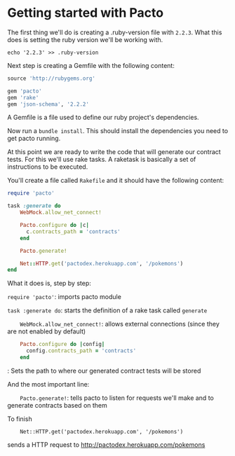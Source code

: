 # Getting started with Pacto

The first thing we'll do is creating a .ruby-version file with `2.2.3`. What this does is setting the ruby version we'll be working with. 

`echo '2.2.3' >> .ruby-version`

Next step is creating a Gemfile with the following content:

```ruby
source 'http://rubygems.org'

gem 'pacto'
gem 'rake'
gem 'json-schema', '2.2.2'

```

A Gemfile is a file used to define our ruby project's dependencies.

Now run a `bundle install`. This should install the dependencies you need to get pacto running.

At this point we are ready to write the code that will generate our contract tests. For this we'll use rake tasks. A raketask is basically a set of instructions to be executed.

You'll create a file called `Rakefile` and it should have the following content:

```ruby
require 'pacto'

task :generate do
    WebMock.allow_net_connect!

    Pacto.configure do |c|
      c.contracts_path = 'contracts'
    end

    Pacto.generate!

    Net::HTTP.get('pactodex.herokuapp.com', '/pokemons')
end
```

What it does is, step by step:

`require 'pacto'`: imports pacto module

`task :generate do`: starts the definition of a rake task called `generate`

`    WebMock.allow_net_connect!`: allows external connections (since they are not enabled by default)

```ruby
    Pacto.configure do |config|
      config.contracts_path = 'contracts'
    end
```
: Sets the path to where our generated contract tests will be stored

And the most important line:

`    Pacto.generate!`: tells pacto to listen for requests we'll make and to generate contracts based on them

To finish

`    Net::HTTP.get('pactodex.herokuapp.com', '/pokemons')`

sends a HTTP request to http://pactodex.herokuapp.com/pokemons
